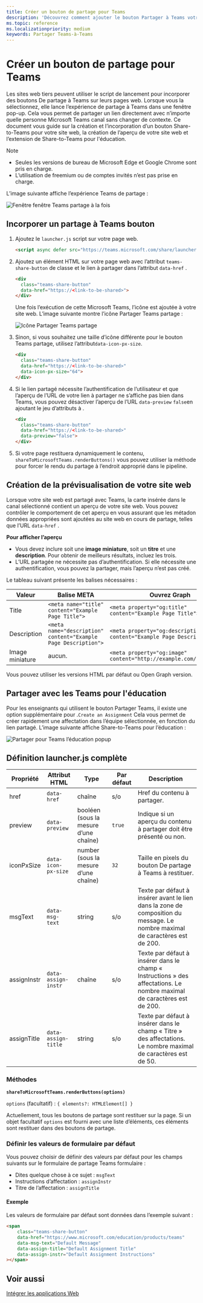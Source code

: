 ```yaml
---
title: Créer un bouton de partage pour Teams
description: 'Découvrez comment ajouter le bouton Partager à Teams votre site web, avec un aperçu du site web, à l’aide d’exemples de code'
ms.topic: reference
ms.localizationpriority: medium
keywords: Partager Teams-à-Teams
---
```

# <a name="create-share-to-teams-button"></a>Créer un bouton de partage pour Teams

Les sites web tiers peuvent utiliser le script de lancement pour incorporer des boutons De partage à Teams sur leurs pages web. Lorsque vous la sélectionnez, elle lance l’expérience de partage à Teams dans une fenêtre pop-up. Cela vous permet de partager un lien directement avec n’importe quelle personne Microsoft Teams canal sans changer de contexte. Ce document vous guide sur la création et l’incorporation d’un bouton Share-to-Teams pour votre site web, la création de l’aperçu de votre site web et l’extension de Share-to-Teams pour l'éducation.

> [!NOTE]
> * Seules les versions de bureau de Microsoft Edge et Google Chrome sont pris en charge.
> * L’utilisation de freemium ou de comptes invités n’est pas prise en charge.  

L’image suivante affiche l’expérience Teams de partage :

![Fenêtre fenêtre Teams partage à la fois](~/assets/images/share-to-teams-popup.png)

## <a name="embed-a-share-to-teams-button"></a>Incorporer un partage à Teams bouton

1. Ajoutez le `launcher.js` script sur votre page web.

    ```html
    <script async defer src="https://teams.microsoft.com/share/launcher.js"></script>
    ```

1. Ajoutez un élément HTML sur votre page web avec l’attribut `teams-share-button` de classe et le lien à partager dans l’attribut `data-href` .

    ```html
    <div
      class="teams-share-button"
      data-href="https://<link-to-be-shared>">
    </div>
    ```

    Une fois l’exécution de cette Microsoft Teams, l’icône est ajoutée à votre site web. L’image suivante montre l’icône Partager Teams partage :

    ![Icône Partager Teams partage](~/assets/icons/share-to-teams-icon.png)

1. Sinon, si vous souhaitez une taille d’icône différente pour le bouton Teams partage, utilisez l’attribut`data-icon-px-size`.

    ```html
    <div
      class="teams-share-button"
      data-href="https://<link-to-be-shared>"
      data-icon-px-size="64">
    </div>
    ```
1. Si le lien partagé nécessite l’authentification de l’utilisateur et que l’aperçu de l’URL de votre lien à partager ne s’affiche pas bien dans Teams, vous pouvez désactiver l’aperçu de l’URL `data-preview` `false`en ajoutant le jeu d’attributs à .

    ```html
    <div
      class="teams-share-button"
      data-href="https://<link-to-be-shared>"
      data-preview="false">
    </div>
    ```

1. Si votre page restituera dynamiquement le contenu, `shareToMicrosoftTeams.renderButtons()` vous pouvez utiliser la  méthode pour forcer le rendu du partage à l’endroit approprié dans le pipeline.

## <a name="craft-your-website-preview"></a>Création de la prévisualisation de votre site web

Lorsque votre site web est partagé avec Teams, la carte insérée dans le canal sélectionné contient un aperçu de votre site web. Vous pouvez contrôler le comportement de cet aperçu en vous assurant que les métadon données appropriées sont ajoutées au site web en cours de partage, telles que l’URL `data-href` .  

**Pour afficher l’aperçu**

* Vous devez inclure soit une **image miniature**, soit un **titre** et une **description**. Pour obtenir de meilleurs résultats, incluez les trois.
* L’URL partagée ne nécessite pas d’authentification. Si elle nécessite une authentification, vous pouvez la partager, mais l’aperçu n’est pas créé.

Le tableau suivant présente les balises nécessaires :

|Valeur|Balise META| Ouvrez Graph|
|----|----|----|
|Title|`<meta name="title" content="Example Page Title">`|`<meta property="og:title" content="Example Page Title">`|
|Description|`<meta name="description" content="Example Page Description">`|`<meta property="og:description" content="Example Page Description">`|
|Image miniature| aucun. |`<meta property="og:image" content="http://example.com/image.jpg">`|

Vous pouvez utiliser les versions HTML par défaut ou Open Graph version.

## <a name="share-to-teams-for-education"></a>Partager avec les Teams pour l'éducation

Pour les enseignants qui utilisent le bouton Partager Teams, il existe une option supplémentaire pour .`Create an Assignment` Cela vous permet de créer rapidement une affectation dans l’équipe sélectionnée, en fonction du lien partagé. L’image suivante affiche Share-to-Teams pour l’éducation : 

![Partager pour Teams l’éducation popup](~/assets/images/share-to-teams-popup-edu.png)

## <a name="full-launcherjs-definition"></a>Définition launcher.js complète

| Propriété | Attribut HTML | Type | Par défaut | Description |
| -------------- | ---------------------- | --------------------- | ------- | ---------------------------------------------------------------------- |
| href | `data-href` | chaîne | s/o | Href du contenu à partager. |
| preview | `data-preview` | booléen (sous la mesure d’une chaîne) | `true` | Indique si un aperçu du contenu à partager doit être présenté ou non. |
| iconPxSize | `data-icon-px-size` | number (sous la mesure d’une chaîne) | `32` | Taille en pixels du bouton De partage à Teams à restituer. |
| msgText | `data-msg-text` | string | s/o | Texte par défaut à insérer avant le lien dans la zone de composition du message. Le nombre maximal de caractères est de 200. |
| assignInstr | `data-assign-instr` | chaîne | s/o | Texte par défaut à insérer dans le champ « Instructions » des affectations. Le nombre maximal de caractères est de 200. |
| assignTitle | `data-assign-title` | string | s/o | Texte par défaut à insérer dans le champ « Titre » des affectations. Le nombre maximal de caractères est de 50. |

### <a name="methods"></a>Méthodes

**`shareToMicrosoftTeams.renderButtons(options)`**

`options` (facultatif) : `{ elements?: HTMLElement[] }`

Actuellement, tous les boutons de partage sont restituer sur la page. Si un objet facultatif `options` est fourni avec une liste d’éléments, ces éléments sont restituer dans des boutons de partage.

### <a name="set-default-form-values"></a>Définir les valeurs de formulaire par défaut

Vous pouvez choisir de définir des valeurs par défaut pour les champs suivants sur le formulaire de partage Teams formulaire :

* Dites quelque chose à ce sujet : `msgText`
* Instructions d’affectation : `assignInstr`
* Titre de l’affectation : `assignTitle`

#### <a name="example"></a>Exemple

 Les valeurs de formulaire par défaut sont données dans l’exemple suivant :

```html
<span
    class="teams-share-button"
    data-href="https://www.microsoft.com/education/products/teams"
    data-msg-text="Default Message"
    data-assign-title="Default Assignment Title"
    data-assign-instr="Default Assignment Instructions"
></span>
```

## <a name="see-also"></a>Voir aussi

[Intégrer les applications Web](~/samples/integrate-web-apps-overview.md)
